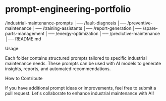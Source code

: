 # prompt-engineering-portfolio

/industrial-maintenance-prompts
│── /fault-diagnosis
│── /preventive-maintenance
│── /training-assistants
│── /report-generation
│── /spare-parts-management
│── /energy-optimization
│── /predictive-maintenance
│── README.md

Usage

Each folder contains structured prompts tailored to specific industrial maintenance needs. These prompts can be used with AI models to generate insights, reports, and automated recommendations.

How to Contribute

If you have additional prompt ideas or improvements, feel free to submit a pull request. Let's collaborate to enhance industrial maintenance with AI!

